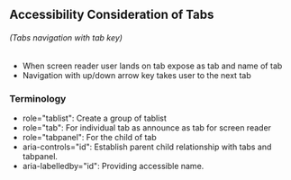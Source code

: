 ## Accessibility Consideration of Tabs
###### (Tabs navigation with tab key)
* When screen reader user lands on tab expose as tab and name of tab
* Navigation with up/down arrow key takes user to the next tab
### Terminology 
* role="tablist": Create a group of tablist
* role="tab": For individual tab as announce as tab for screen reader
* role="tabpanel": For the child of tab
* aria-controls="id": Establish parent child relationship with tabs and tabpanel.
* aria-labelledby="id": Providing accessible name.
